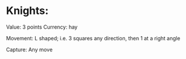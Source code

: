 # Knights:

Value: 3 points
Currency: hay

Movement:
    L shaped; i.e. 3 squares any direction, then 1 at a right angle

Capture:
    Any move
